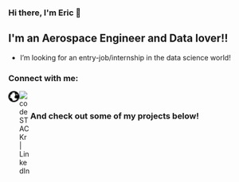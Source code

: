 ### Hi there, I'm Eric 👋

## I'm an Aerospace Engineer and Data lover!!

- I’m looking for an entry-job/internship in the data science world!

### Connect with me:

[<img align="left" alt="codeSTACKr.com" width="22px" src="https://raw.githubusercontent.com/iconic/open-iconic/master/svg/globe.svg" />][website]
[<img align="left" alt="codeSTACKr | LinkedIn" width="22px" src="https://cdn.jsdelivr.net/npm/simple-icons@v3/icons/linkedin.svg" />][linkedin]

<br />

### And check out some of my projects below!

[website]: https://www.egonzalez.eu
[linkedin]: https://www.linkedin.com/in/ergoncab/

